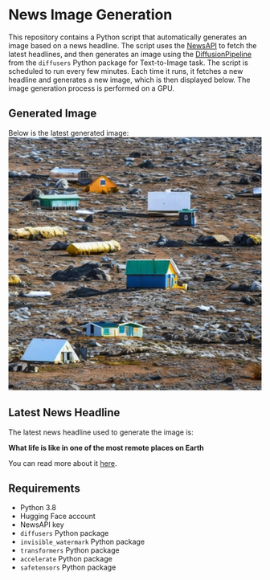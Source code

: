 # News Image Generation
This repository contains a Python script that automatically generates an image based on a news headline. The script uses the [NewsAPI](https://newsapi.org/) to fetch the latest headlines, and then generates an image using the [DiffusionPipeline](https://github.com/huggingface/diffusers) from the `diffusers` Python package for Text-to-Image task.
The script is scheduled to run every few minutes. Each time it runs, it fetches a new headline and generates a new image, which is then displayed below. The image generation process is performed on a GPU.

## Generated Image
Below is the latest generated image:
![Generated Image](image.png)

## Latest News Headline
The latest news headline used to generate the image is:

**What life is like in one of the most remote places on Earth**

You can read more about it [here](https://news.google.com/rss/articles/CBMikgFBVV95cUxOWEZBZUNZUi1Hay00OTVmN3h5blpxalZIMlFKdGJPQWlhMkNPR0lKS3BWUjlkVzBuZEV5elYwa1FSQ1VhY01NQjdvYzBfVGxsT2pPSWdORVFlSC1XM0NISzhXR3BwWHVpZXpaSUZEOFY3YjNhdTlXTzFhRG1NNEJQWFBtbXlfa2t1TVBMMG84UUJxQdIBiAFBVV95cUxOcGZUem9yVExaTWxVU2Q5VzFTNVR5alFDSHFMSXhacFBnZkdtZkFpMU5TVVk3OVhjQ3dJaF9USGhIMl93TG83Vlh1ZG1hZzdYQ1dPNTMzbC1DZ0dxbFNnT2hPUmpmb1J3NVg3MjhXY1F2NUc1eGhMU3RCbTQ1SWtjZTkzUENUa3lf?oc=5).

## Requirements
- Python 3.8
- Hugging Face account
- NewsAPI key
- `diffusers` Python package
- `invisible_watermark` Python package
- `transformers` Python package
- `accelerate` Python package
- `safetensors` Python package

